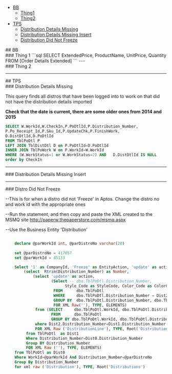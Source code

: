  
- [BB](#BootBarn)
  - [Thing1](#thing1)
  - [Thing2](#thing2)
- [TPS](#paper)
  - [Distribution Details Missing](#disterr)
  - [Distribution Details Missing Insert](#distinsrt)
  - [Distribution Did Not Freeze](#DistFreeze)

<div id="BootBarn"/>
## BB


<div id="thing1"/>
### Thing 1
```sql
  SELECT        ExtendedPrice, ProductName, UnitPrice, Quantity
FROM            [Order Details Extended]
```
---
<div id="thing2"/>
### Thing 2

---
<div id="paper"/>
## TPS

<div id="disterr"/>
### Distribution Details Missing

This query finds all distros that have been logged into to work on that did not have the distribution details imported

**Check that the date is current, there are some older ones from 2014 and 2015**
```sql
SELECT W.WorkId,W.CheckIn,P.PoDtlId,P.Distribution_Number,   
P.Po_Receipt_Id,P.Sku_Id,P.UpdateChk,P.FinishWork,   
D.DistDtlId,D.PoDtlId
FROM TblPoDtl P  
LEFT JOIN TblDistDtl D on P.PoDtlId=D.PoDtlId  
INNER JOIN TblPoWork W on P.WorkId=W.WorkId
WHERE (W.WorkStatus=1 or W.WorkStatus=2) AND   D.DistDtlId IS NULL
order by CheckIn
```
---

<div id="distinsrt"/>
### Distribution Details Missing Insert

---

<div id="DistFreeze"/>
### Distro Did Not Freeze

--This is for when a distro did not 'Freeze' in Aptos. Change the distro no and work id with the appropriate ones


--Run the statement, and then copy and paste the XML created to the MSMQ site http://paperw.thepaperstore.com/msmq.aspx


--Use the Business Entity 'Distribution' 


```sql

	declare @parWorkId int, @parDistroNo varchar(20)
	
	set @parDistroNo = 417057
	set @parWorkId = 45133

	Select '1' as CompanyId, 'Freeze' as EntityAction, 'update' as action,
		(select  Rtrim(Distribution_Number) as Number,
			(select 'update' as action, 
					(Select -- dbo.TblPoDtl.Distribution_Number, 
					      Style_Code as StyleCode, Color_Code as ColorCode
					 FROM      dbo.TblPoDtl 
					 WHERE     dbo.TblPoDtl.Distribution_Number = Dist2.Distribution_Number And Style_Code=Dist2.Style_Code And Color_Code=Dist2.Color_Code
					 GROUP BY  dbo.TblPoDtl.Distribution_Number, dbo.TblPoDtl.Style_Code, dbo.TblPoDtl.Color_Code 						
					 FOR XML Raw(''), TYPE, ELEMENTS)
			 from (SELECT     dbo.TblPoDtl.WorkId, dbo.TblPoDtl.Distribution_Number, dbo.TblPoDtl.Style_Code, dbo.TblPoDtl.Color_Code
					FROM      dbo.TblPoDtl 
					GROUP BY dbo.TblPoDtl.WorkId, dbo.TblPoDtl.Distribution_Number, dbo.TblPoDtl.Color_Code, dbo.TblPoDtl.Style_Code) as Dist2
			 where Dist2.Distribution_Number=Dist1.Distribution_Number			
			 FOR XML Raw ('DistributionLine'), TYPE, Root('DistributionLines'))
		 from TblPoDtl  as Dist1
		 Where Distribution_Number=Dist0.Distribution_Number
		 Group BY Distribution_Number
		 FOR XML Raw (''), TYPE, ELEMENTS)	
	from TblPoDtl as Dist0
	Where WorkId=@parWorkId And Distribution_Number=@parDistroNo 
	Group By Distribution_Number
	for xml raw ('Distribution'), TYPE, Root('Distributions')
 ```
 

